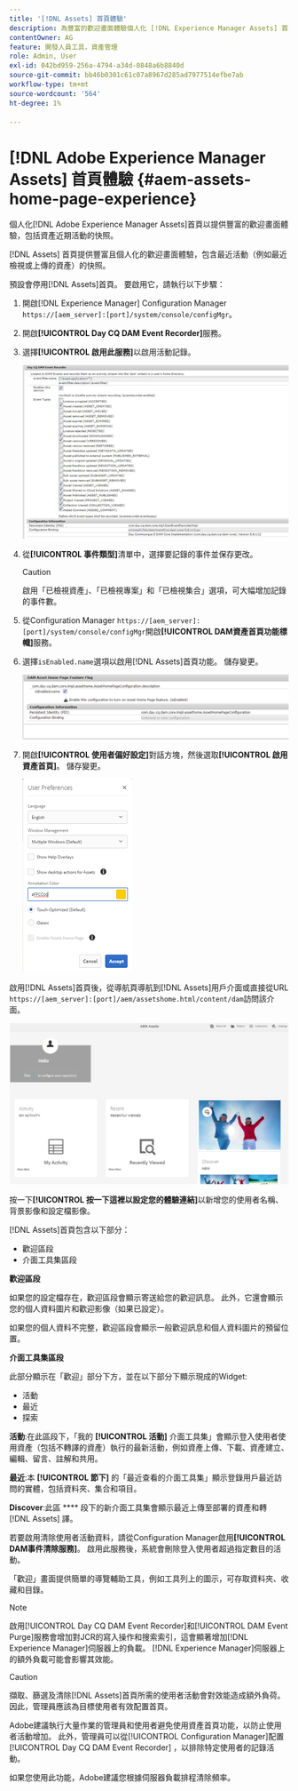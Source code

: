 ```yaml
---
title: '[!DNL Assets] 首頁體驗'
description: 為豐富的歡迎畫面體驗個人化 [!DNL Experience Manager Assets] 首頁，包括資產相關最近活動的快照。
contentOwner: AG
feature: 開發人員工具，資產管理
role: Admin, User
exl-id: 042bd959-256a-4794-a34d-0848a6b8840d
source-git-commit: bb46b0301c61c07a8967d285ad7977514efbe7ab
workflow-type: tm+mt
source-wordcount: '564'
ht-degree: 1%

---
```


# [!DNL Adobe Experience Manager Assets] 首頁體驗 {#aem-assets-home-page-experience}

個人化[!DNL Adobe Experience Manager Assets]首頁以提供豐富的歡迎畫面體驗，包括資產近期活動的快照。

[!DNL Assets] 首頁提供豐富且個人化的歡迎畫面體驗，包含最近活動（例如最近檢視或上傳的資產）的快照。

預設會停用[!DNL Assets]首頁。 要啟用它，請執行以下步驟：

1. 開啟[!DNL Experience Manager] Configuration Manager `https://[aem_server]:[port]/system/console/configMgr`。
1. 開啟&#x200B;**[!UICONTROL Day CQ DAM Event Recorder]**&#x200B;服務。
1. 選擇&#x200B;**[!UICONTROL 啟用此服務]**&#x200B;以啟用活動記錄。

   ![chlimage_1-250](assets/chlimage_1-250.png)

1. 從&#x200B;**[!UICONTROL 事件類型]**&#x200B;清單中，選擇要記錄的事件並保存更改。

   >[!CAUTION]
   >
   >啟用「已檢視資產」、「已檢視專案」和「已檢視集合」選項，可大幅增加記錄的事件數。

1. 從Configuration Manager `https://[aem_server]:[port]/system/console/configMgr`開啟&#x200B;**[!UICONTROL DAM資產首頁功能標幟]**&#x200B;服務。
1. 選擇`isEnabled.name`選項以啟用[!DNL Assets]首頁功能。 儲存變更。

   ![chlimage_1-251](assets/chlimage_1-251.png)

1. 開啟&#x200B;**[!UICONTROL 使用者偏好設定]**&#x200B;對話方塊，然後選取&#x200B;**[!UICONTROL 啟用資產首頁]**。 儲存變更。

   ![在使用者偏好設定對話方塊上啟用資產首頁](assets/Annotation-color.png)

啟用[!DNL Assets]首頁後，從導航頁導航到[!DNL Assets]用戶介面或直接從URL `https://[aem_server]:[port]/aem/assetshome.html/content/dam`訪問該介面。

![在Assets使用者介面上設定體驗連結](assets/config-experience-link.png)

按一下&#x200B;**[!UICONTROL 按一下這裡以設定您的體驗連結]**&#x200B;以新增您的使用者名稱、背景影像和設定檔影像。

[!DNL Assets]首頁包含以下部分：

* 歡迎區段
* 介面工具集區段

**歡迎區段**

如果您的設定檔存在，歡迎區段會顯示寄送給您的歡迎訊息。 此外，它還會顯示您的個人資料圖片和歡迎影像（如果已設定）。

如果您的個人資料不完整，歡迎區段會顯示一般歡迎訊息和個人資料圖片的預留位置。

**介面工具集區段**

此部分顯示在「歡迎」部分下方，並在以下部分下顯示現成的Widget:

* 活動
* 最近
* 探索

**活動**:在此區段下，「我的 **[!UICONTROL 活動]** 介面工具集」會顯示登入使用者使用資產（包括不轉譯的資產）執行的最新活動，例如資產上傳、下載、資產建立、編輯、留言、註解和共用。

**最近**:本 **[!UICONTROL 節下]** 的「最近查看的介面工具集」顯示登錄用戶最近訪問的實體，包括資料夾、集合和項目。

**Discover**:此區 **** 段下的新介面工具集會顯示最近上傳至部署的資產和轉 [!DNL Assets] 譯。

若要啟用清除使用者活動資料，請從Configuration Manager啟用&#x200B;**[!UICONTROL DAM事件清除服務]**。 啟用此服務後，系統會刪除登入使用者超過指定數目的活動。

「歡迎」畫面提供簡單的導覽輔助工具，例如工具列上的圖示，可存取資料夾、收藏和目錄。

>[!NOTE]
>
>啟用[!UICONTROL Day CQ DAM Event Recorder]和[!UICONTROL  DAM Event Purge]服務會增加對JCR的寫入操作和搜索索引，這會顯著增加[!DNL Experience Manager]伺服器上的負載。 [!DNL Experience Manager]伺服器上的額外負載可能會影響其效能。

>[!CAUTION]
>
>擷取、篩選及清除[!DNL Assets]首頁所需的使用者活動會對效能造成額外負荷。 因此，管理員應該為目標使用者有效配置首頁。
>
>Adobe建議執行大量作業的管理員和使用者避免使用資產首頁功能，以防止使用者活動增加。 此外，管理員可以從[!UICONTROL Configuration Manager]配置[!UICONTROL Day CQ DAM Event Recorder] ，以排除特定使用者的記錄活動。
>
>如果您使用此功能，Adobe建議您根據伺服器負載排程清除頻率。
